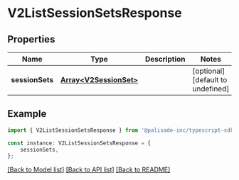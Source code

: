 # V2ListSessionSetsResponse


## Properties

Name | Type | Description | Notes
------------ | ------------- | ------------- | -------------
**sessionSets** | [**Array&lt;V2SessionSet&gt;**](V2SessionSet.md) |  | [optional] [default to undefined]

## Example

```typescript
import { V2ListSessionSetsResponse } from '@palisade-inc/typescript-sdk';

const instance: V2ListSessionSetsResponse = {
    sessionSets,
};
```

[[Back to Model list]](../README.md#documentation-for-models) [[Back to API list]](../README.md#documentation-for-api-endpoints) [[Back to README]](../README.md)
